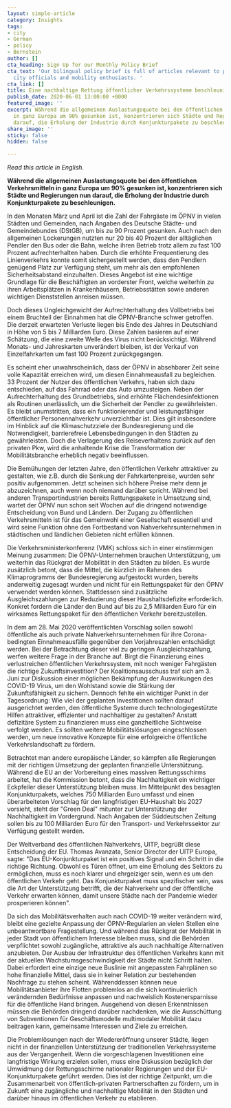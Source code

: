 ```yaml
---
layout: simple-article
category: Insights
tags:
- city
- German
- policy
- Bernstein
author: []
cta_heading: Sign Up for our Monthly Policy Brief
cta_text: 'Our bilingual policy brief is full of articles relevant to policymakers,
  city officials and mobility enthusiasts. '
cta_link: []
title: Eine nachhaltige Rettung öffentlicher Verkehrssysteme beschleunigen
publish_date: 2020-06-01 13:00:00 +0000
featured_image: ''
excerpt: Während die allgemeinen Auslastungsquote bei den öffentlichen Verkehrsmitteln
  in ganz Europa um 90% gesunken ist, konzentrieren sich Städte und Regierungen nun
  darauf, die Erholung der Industrie durch Konjunkturpakete zu beschleunigen.
share_image: ''
sticky: false
hidden: false

---
```

_Read this article in English._ 

**Während die allgemeinen Auslastungsquote bei den öffentlichen Verkehrsmitteln in ganz Europa um 90% gesunken ist, konzentrieren sich Städte und Regierungen nun darauf, die Erholung der Industrie durch Konjunkturpakete zu beschleunigen.**

In den Monaten März und April ist die Zahl der Fahrgäste im ÖPNV in vielen Städten und Gemeinden, nach Angaben des Deutsche Städte- und Gemeindebundes (DStGB), um bis zu 90 Prozent gesunken. Auch nach den allgemeinen Lockerungen nutzten nur 20 bis 40 Prozent der alltäglichen Pendler den Bus oder die Bahn, welche ihren Betrieb trotz allem zu fast 100 Prozent aufrechterhalten haben. Durch die erhöhte Frequentierung des Linienverkehrs konnte somit sichergestellt werden, dass den Pendlern genügend Platz zur Verfügung steht, um mehr als den empfohlenen Sicherheitsabstand einzuhalten. Dieses Angebot ist eine wichtige Grundlage für die Beschäftigten an vorderster Front, welche weiterhin zu ihren Arbeitsplätzen in Krankenhäusern, Betriebsstätten sowie anderen wichtigen Dienststellen anreisen müssen.

  
Doch dieses Ungleichgewicht der Aufrechterhaltung des Vollbetriebs bei einem Bruchteil der Einnahmen hat die ÖPNV-Branche schwer getroffen. Die derzeit erwarteten Verluste liegen bis Ende des Jahres in Deutschland in Höhe von 5 bis 7 Milliarden Euro. Diese Zahlen basieren auf einer Schätzung, die eine zweite Welle des Virus nicht berücksichtigt. Während Monats- und Jahreskarten unverändert bleiben, ist der Verkauf von Einzelfahrkarten um fast 100 Prozent zurückgegangen.

Es scheint eher unwahrscheinlich, dass der ÖPNV in absehbarer Zeit seine volle Kapazität erreichen wird, um diesen Einnahmeausfall zu begleichen. 33 Prozent der Nutzer des öffentlichen Verkehrs, haben sich dazu entschieden, auf das Fahrrad oder das Auto umzusteigen. Neben der Aufrechterhaltung des Grundbetriebs, sind erhöhte Flächendesinfektionen als Routinen unerlässlich, um die Sicherheit der Pendler zu gewährleisten. Es bleibt unumstritten, dass ein funktionierender und leistungsfähiger öffentlicher Personennahverkehr unverzichtbar ist. Dies gilt insbesondere im Hinblick auf die Klimaschutzziele der Bundesregierung und die Notwendigkeit, barrierefreie Lebensbedingungen in den Städten zu gewährleisten. Doch die Verlagerung des Reiseverhaltens zurück auf den privaten Pkw, wird die anhaltende Krise die Transformation der Mobilitätsbranche erheblich negativ beeinflussen.

Die Bemühungen der letzten Jahre, den öffentlichen Verkehr attraktiver zu gestalten, wie z.B. durch die Senkung der Fahrkartenpreise, wurden sehr positiv aufgenommen. Jetzt scheinen sich höhere Preise mehr denn je abzuzeichnen, auch wenn noch niemand darüber spricht. Während bei anderen Transportindustrien bereits Rettungspakete in Umsetzung sind, wartet der ÖPNV nun schon seit Wochen auf die dringend notwendige Entscheidung von Bund und Ländern. Der Zugang zu öffentlichen Verkehrsmitteln ist für das Gemeinwohl einer Gesellschaft essentiell und wird seine Funktion ohne den Fortbestand von Nahverkehrsunternehmen in städtischen und ländlichen Gebieten nicht erfüllen können.

Die Verkehrsministerkonferenz (VMK) schloss sich in einer einstimmigen Meinung zusammen: Die ÖPNV-Unternehmen brauchen Unterstützung, um weiterhin das Rückgrat der Mobilität in den Städten zu bilden. Es wurde zusätzlich betont, dass die Mittel, die kürzlich im Rahmen des Klimaprogramms der Bundesregierung aufgestockt wurden, bereits anderweitig zugesagt wurden und nicht für ein Rettungspaket für den ÖPNV verwendet werden können. Stattdessen sind zusätzliche Ausgleichszahlungen zur Reduzierung dieser Haushaltsdefizite erforderlich. Konkret fordern die Länder den Bund auf bis zu 2,5 Milliarden Euro für ein wirksames Rettungspaket für den öffentlichen Verkehr bereitzustellen.

In dem am 28. Mai 2020 veröffentlichten Vorschlag sollen sowohl öffentliche als auch private Nahverkehrsunternehmen für ihre Corona-bedingten Einnahmeausfälle gegenüber den Vorjahreszahlen entschädigt werden. Bei der Betrachtung dieser viel zu geringen Ausgleichszahlung, werfen weitere Frage in der Branche auf. Birgt die Finanzierung eines verlustreichen öffentlichen Verkehrssystem, mit noch weniger Fahrgästen die richtige Zukunftsinvestition? Der Koalitionsausschuss traf sich am 3. Juni zur Diskussion einer möglichen Bekämpfung der Auswirkungen des COVID-19 Virus, um den Wohlstand sowie die Stärkung der Zukunftsfähigkeit zu sichern. Dennoch fehlte ein wichtiger Punkt in der Tagesordnung: Wie viel der geplanten Investitionen sollten darauf ausgerichtet werden, den öffentliche Systeme durch technologiegestützte Hilfen attraktiver, effizienter und nachhaltiger zu gestalten? Anstatt defizitäre System zu finanzieren muss eine ganzheitliche Sichtweise verfolgt werden. Es sollten weitere Mobilitätslösungen eingeschlossen werden, um neue innovative Konzepte für eine erfolgreiche öffentliche Verkehrslandschaft zu fördern.

Betrachtet man andere europäische Länder, so kämpfen alle Regierungen mit der richtigen Umsetzung der geplanten finanzielle Unterstützung. Während die EU an der Vorbereitung eines massiven Rettungsschirms arbeitet, hat die Kommission betont, dass die Nachhaltigkeit ein wichtiger Eckpfeiler dieser Unterstützung bleiben muss. Im Mittelpunkt des besagten Konjunkturpakets, welches 750 Milliarden Euro umfasst und einen überarbeiteten Vorschlag für den langfristigen EU-Haushalt bis 2027 vorsieht, steht der "Green Deal" mitunter zur Unterstützung der Nachhaltigkeit im Vordergrund. Nach Angaben der Süddeutschen Zeitung sollen bis zu 100 Milliarden Euro für den Transport- und Verkehrssektor zur Verfügung gestellt werden.

Der Weltverband des öffentlichen Nahverkehrs, UITP, begrüßt diese Entscheidung der EU. Thomas Avanzata, Senior Director der UITP Europa, sagte: "Das EU-Konjunkturpaket ist ein positives Signal und ein Schritt in die richtige Richtung. Obwohl es Türen öffnet, um eine Erholung des Sektors zu ermöglichen, muss es noch klarer und ehrgeiziger sein, wenn es um den öffentlichen Verkehr geht. Das Konjunkturpaket muss spezifischer sein, was die Art der Unterstützung betrifft, die der Nahverkehr und der öffentliche Verkehr erwarten können, damit unsere Städte nach der Pandemie wieder prosperieren können".

Da sich das Mobilitätsverhalten auch nach COVID-19 weiter verändern wird, bleibt eine gezielte Anpassung der ÖPNV-Regularien an vielen Stellen eine unbeantwortbare Fragestellung. Und während das Rückgrat der Mobilität in jeder Stadt von öffentlichem Interesse bleiben muss, sind die Behörden verpflichtet sowohl zugängliche, attraktive als auch nachhaltige Alternativen anzubieten. Der Ausbau der Infrastruktur des öffentlichen Verkehrs kann mit der aktuellen Wachstumsgeschwindigkeit der Städte nicht Schritt halten. Dabei erfordert eine einzige neue Buslinie mit angepassten Fahrplänen so hohe finanzielle Mittel, dass sie in keiner Relation zur bestehenden Nachfrage zu stehen scheint. Währenddessen können neue Mobilitätsanbieter ihre Flotten problemlos an die sich kontinuierlich verändernden Bedürfnisse anpassen und nachweislich Kostenersparnisse für die öffentliche Hand bringen. Ausgehend von diesen Erkenntnissen müssen die Behörden dringend darüber nachdenken, wie die Ausschüttung von Subventionen für Geschäftsmodelle multimodaler Mobilität dazu beitragen kann, gemeinsame Interessen und Ziele zu erreichen.

Die Problemlösungen nach der Wiedereröffnung unserer Städte, liegen nicht in der finanziellen Unterstützung der traditionellen Verkehrssysteme aus der Vergangenheit. Wenn die vorgeschlagenen Investitionen eine langfristige Wirkung erzielen sollen, muss eine Diskussion bezüglich der Umwidmung der Rettungsschirme nationaler Regierungen und der EU-Konjunkturpakete geführt werden. Dies ist der richtige Zeitpunkt, um die Zusammenarbeit von öffentlich-privaten Partnerschaften zu fördern, um in Zukunft eine zugängliche und nachhaltige Mobilität in den Städten und darüber hinaus im öffentlichen Verkehr zu etablieren.